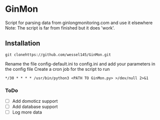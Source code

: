 # GinMon
Script for parsing data from ginlongmonitoring.com and use it elsewhere
Note: The script is far from finished but it does 'work'. 

## Installation
```git clonehttps://github.com/wessel145/GinMon.git```  

Rename the file config-default.ini to config.ini and add your parameters in the config file
Create a cron job for the script to run  

```*/30 * * * * /usr/bin/python3 <PATH TO GinMon.py> >/dev/null 2>&1```

### ToDo
- [ ] Add domoticz support
- [ ] Add database support
- [ ] Log more data